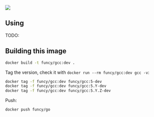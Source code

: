 [![](http://badge-imagelayers.iron.io/funcy/gcc:dev.svg)](http://imagelayers.iron.io/?images=funcy/gcc:dev 'Get your own badge on imagelayers.iron.io')

## Using

TODO:

## Building this image


```sh
docker build -t funcy/gcc:dev .
```

Tag the version, check it with `docker run --rm funcy/gcc:dev gcc -v`:

```sh
docker tag -f funcy/gcc:dev funcy/gcc:5-dev
docker tag -f funcy/gcc:dev funcy/gcc:5.Y-dev
docker tag -f funcy/gcc:dev funcy/gcc:5.Y.Z-dev
```

Push:

```sh
docker push funcy/go
```
